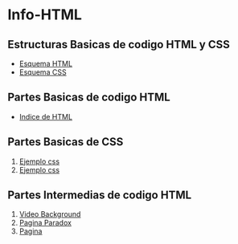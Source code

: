 <!--@author:Erick14911-->

# Info-HTML

## Estructuras **Basicas** de codigo HTML y CSS

+ [Esquema HTML](00_basico/00_HTML_Schema.html)
+ [Esquema CSS](00_basico/00_Schema.css)

## Partes **Basicas** de codigo HTML

+ [Indice de HTML](01_basico/01_Index_schemaone.html)


## Partes **Basicas** de CSS

1. [Ejemplo css](01_basico/schema/basico_3css.html)
2. [Ejemplo css](01_basico/schema/basico_4css.html)

## Partes **Intermedias** de codigo HTML

1. [Video Background]()
2. [Pagina Paradox]()
3. [Pagina]()




